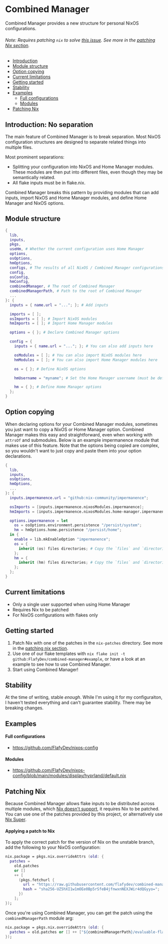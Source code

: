 # Combined Manager
Combined Manager provides a new structure for personal NixOS configurations.
###### Note: Requires patching `nix` to solve [this issue](https://github.com/NixOS/nix/issues/3966). See more in the [patching Nix section](#patching-nix).

- [Introduction](#introduction-no-separation)
- [Module structure](#module-structure)
- [Option copying](#option-copying)
- [Current limitations](#current-limitations)
- [Getting started](#getting-started)
- [Stability](#stability)
- [Examples](#examples)
    - [Full configurations](#full-configurations)
    - [Modules](#modules)
- [Patching Nix](#patching-nix)

## Introduction: No separation
The main feature of Combined Manager is to break separation. Most NixOS configuration structures are designed to separate related things into multiple files.

Most prominent separations:
- Splitting your configuration into NixOS and Home Manager modules. These modules are then put into different files, even though they may be semantically related.
- All flake inputs must be in flake.nix.

Combined Manager breaks this pattern by providing modules that can add inputs, import NixOS and Home Manager modules, and define Home Manager and NixOS options.

## Module structure
```nix
{
  lib,
  inputs,
  pkgs,
  useHm, # Whether the current configuration uses Home Manager
  options,
  osOptions,
  hmOptions,
  configs, # The results of all NixOS / Combined Manager configurations
  config,
  osConfig,
  hmConfig,
  combinedManager, # The root of Combined Manager
  combinedManagerPath, # Path to the root of Combined Manager
  ...
}: {
  inputs = { name.url = "..."; }; # Add inputs

  imports = [ ];
  osImports = [ ]; # Import NixOS modules
  hmImports = [ ]; # Import Home Manager modules

  options = { }; # Declare Combined Manager options

  config = {
    inputs = { name.url = "..."; }; # You can also add inputs here

    osModules = [ ]; # You can also import NixOS modules here
    hmModules = [ ]; # You can also import Home Manager modules here

    os = { }; # Define NixOS options

    hmUsername = "myname"; # Set the Home Manager username (must be defined if Home Manager is enabled for this configuration)

    hm = { }; # Define Home Manager options
  };
}
```

## Option copying
When declaring options for your Combined Manager modules, sometimes you just want to copy a NixOS or Home Manager option. Combined Manager makes this easy and straightforward, even when working with `attrsOf` and submodules. Below is an example impermanence module that makes use of this feature. Note that the options being copied are complex, so you wouldn't want to just copy and paste them into your option declarations.
```nix
{
  lib,
  inputs,
  osOptions,
  hmOptions,
  ...
}: {
  inputs.impermanence.url = "github:nix-community/impermanence";

  osImports = [inputs.impermanence.nixosModules.impermanence];
  hmImports = [inputs.impermanence.nixosModules.home-manager.impermanence];

  options.impermanence = let
    os = osOptions.environment.persistence "/persist/system";
    hm = hmOptions.home.persistence "/persist/home";
  in {
    enable = lib.mkEnableOption "impermanence";
    os = {
      inherit (os) files directories; # Copy the `files` and `directories` options that you would define at `os.environment.persistence."/persist/system"`
    };
    hm = {
      inherit (hm) files directories; # Copy the `files` and `directories` options that you would define at `hm.home.persistence."/persist/home"`
    };
  };
}
```

## Current limitations
- Only a single user supported when using Home Manager
- Requires Nix to be patched
- For NixOS configurations with flakes only

## Getting started
1. Patch Nix with one of the patches in the `nix-patches` directory. See more in the [patching nix section](#patching-nix).
2. Use one of our flake templates with `nix flake init -t github:FlafyDev/combined-manager#example`, or have a look at an example to see how to use Combined Manager.
3. Start using Combined Manager!

## Stability
At the time of writing, stable _enough_.
While I'm using it for my configuraiton, I haven't tested everything and can't guarantee stability.
There may be breaking changes.

## Examples
#### Full configurations
- https://github.com/FlafyDev/nixos-config
#### Modules
- https://github.com/FlafyDev/nixos-config/blob/main/modules/display/hyprland/default.nix

## Patching Nix
Because Combined Manager allows flake inputs to be distributed across multiple modules, which [Nix doesn't support](https://github.com/NixOS/nix/issues/3966), it requires Nix to be patched.
You can use one of the patches provided by this project, or alternatively use [Nix Super](https://github.com/privatevoid-net/nix-super).

#### Applying a patch to Nix
To apply the correct patch for the version of Nix on the unstable branch, add the following to your NixOS configuration:
```nix
nix.package = pkgs.nix.overrideAttrs (old: {
  patches =
    old.patches
    or []
    ++ [
      (pkgs.fetchurl {
        url = "https://raw.githubusercontent.com/flafydev/combined-manager/main/nix-patches/evaluable-flake.patch";
        hash = "sha256-UZ5hXI1w1mOEe0Bp5rSfeB4jfnwxnNEXJWir4dQGyyo=";
      })
    ];
});
```
Once you're using Combined Manager, you can get the patch using the `combinedManagerPath` module arg:
```nix
nix.package = pkgs.nix.overrideAttrs (old: {
  patches = old.patches or [] ++ ["${combinedManagerPath}/evaluable-flake.patch"];
});
```
